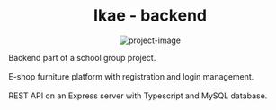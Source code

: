 <h1 align="center" id="title">Ikae - backend</h1>

<p align="center"><img src="https://socialify.git.ci/rh-el/Ikae-backend/image?font=Bitter&amp;language=1&amp;name=1&amp;owner=1&amp;pattern=Signal&amp;theme=Dark" alt="project-image"></p>

<p id="description">Backend part of a school group project. <br><br>
E-shop furniture platform with registration and login management. <br><br>
REST API on an Express server with Typescript and MySQL database.</p>
